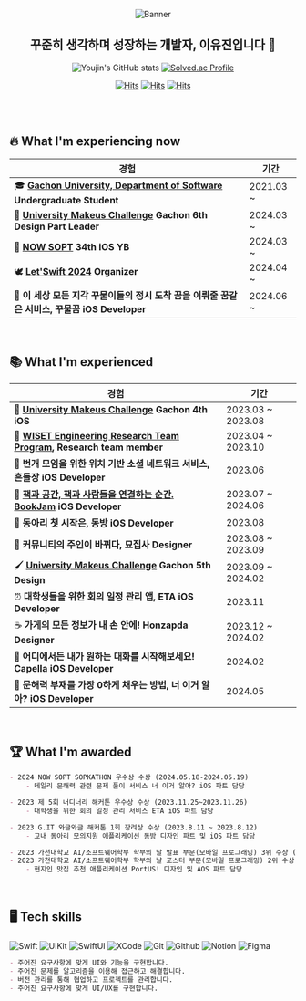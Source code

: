 <div align="center">

![Banner](https://github.com/GachonRookie/iOS/assets/80394340/096b63dd-fd4e-4dcd-9811-aa3c363d5cc1)
## 꾸준히 생각하며 성장하는 개발자, 이유진입니다 🤔

![Youjin's GitHub stats](https://github-readme-stats.vercel.app/api?username=youz2me&show_icons=true&theme=swift&hide_border=true&bg_color=FF6666,FFFFFF)
[![Solved.ac Profile](http://mazassumnida.wtf/api/v2/generate_badge?boj=woodeanism)](https://solved.ac/woodeanism/)

[![Hits](https://hits.seeyoufarm.com/api/count/incr/badge.svg?url=https%3A%2F%2Fgithub.com%2Fyouz2me%2Fhit-counter&count_bg=%23FFEAEA&title_bg=%23FF6666&icon=swift.svg&icon_color=%23FFFFFF&title=Total+Hits+++&edge_flat=false)](https://hits.seeyoufarm.com)
[![Hits](https://img.shields.io/badge/_Youjin's_Notion_-000000.svg?&style=flat&logo=Notion&logoColor=white)](https://youz2me.notion.site/Lee-Youjin-1bd2f3fa82054cc29ab3613f154359df?pvs=4)
[![Hits](https://img.shields.io/badge/_Youjin's_Velog_-20C997.svg?&style=flat&logo=Velog&logoColor=white)](https://velog.io/@youz2me)

</div>

<br><br>

## 🔥 What I'm experiencing now
|경험|기간|
|---|---|
| 🎓 **[Gachon University, Department of Software](https://sw.gachon.ac.kr/cms/) Undergraduate Student** | 2021.03 ~ |
| 🎨 **[University Makeus Challenge](https://www.makeus.in/umc) Gachon 6th Design Part Leader** | 2024.03 ~ |
| 🍎 **[NOW SOPT](https://www.sopt.org) 34th iOS YB** | 2024.03 ~ |
| 🕊️ **[Let'Swift 2024](https://letswift.kr/) Organizer** | 2024.04 ~ |
| 💭 **이 세상 모든 지각 꾸물이들의 정시 도착 꿈을 이뤄줄 꿈같은 서비스, 꾸물꿈 iOS Developer** | 2024.06 ~ |

<br>

## 📚 What I'm experienced
|경험|기간|
|---|---|
| 🍏 **[University Makeus Challenge](https://www.makeus.in/umc) Gachon 4th iOS** | 2023.03 ~ 2023.08 |
| 🔬 **[WISET Engineering Research Team Program](https://www.wiset.or.kr/kor/sub03_01_01.do), Research team member** | 2023.04 ~ 2023.10 |
| 💌 **번개 모임을 위한 위치 기반 소셜 네트워크 서비스, 흔들장 iOS Developer** | 2023.06 |
| 📓 **[책과 공간, 책과 사람들을 연결하는 순간. BookJam](https://disquiet.io/product/북잼) iOS Developer** | 2023.07 ~ 2024.06 |
| 🚪 **동아리 첫 시작은, 동방 iOS Developer** | 2023.08 |
| 🐰 **커뮤니티의 주인이 바뀌다, 묘집사 Designer** | 2023.08 ~ 2023.09 |
| 🖌️ **[University Makeus Challenge](https://www.makeus.in/umc) Gachon 5th Design** | 2023.09 ~ 2024.02 |
| ⏰ **대학생들을 위한 회의 일정 관리 앱, ETA iOS Developer** | 2023.11 |
| ☕️ **가게의 모든 정보가 내 손 안에! Honzapda Designer** | 2023.12 ~ 2024.02 |
| 💬 **어디에서든 내가 원하는 대화를 시작해보세요! Capella iOS Developer** | 2024.02 |
| 🫵 **문해력 부재를 가장 0하게 채우는 방법, 너 이거 알아? iOS Developer** | 2024.05 |

<br>

## 🏆 What I'm awarded
```markdown
- 2024 NOW SOPT SOPKATHON 우수상 수상 (2024.05.18-2024.05.19)
    - 데일리 문해력 관련 문제 풀이 서비스 너 이거 알아? iOS 파트 담당

- 2023 제 5회 너디너리 해커톤 우수상 수상 (2023.11.25~2023.11.26)
    - 대학생을 위한 회의 일정 관리 서비스 ETA iOS 파트 담당

- 2023 G.IT 와글와글 해커톤 1회 장려상 수상 (2023.8.11 ~ 2023.8.12)
    - 교내 동아리 모의지원 애플리케이션 동방 디자인 파트 및 iOS 파트 담당

- 2023 가천대학교 AI/소프트웨어학부 학부의 날 발표 부문(모바일 프로그래밍) 3위 수상 (2023.6.21)
- 2023 가천대학교 AI/소프트웨어학부 학부의 날 포스터 부문(모바일 프로그래밍) 2위 수상 (2023.6.21)
    - 현지인 맛집 추천 애플리케이션 PortUS! 디자인 및 AOS 파트 담당
```

<br>

## 🖥️ Tech skills
### 
<p align="left">
<img alt="Swift" src="https://img.shields.io/badge/Swift-ffffff.svg?&style=for-the-badge&logo=Swift&logoColor=F05138"/>
<img alt="UIKit" src="https://img.shields.io/badge/UIKit-ffffff.svg?&style=for-the-badge&logo=UIkit&logoColor=F05138"/>
<img alt="SwiftUI" src="https://img.shields.io/badge/SwiftUI-ffffff.svg?&style=for-the-badge&logo=Swift&logoColor=F05138"/>
<img alt="XCode" src="https://img.shields.io/badge/XCode-ffffff.svg?&style=for-the-badge&logo=Xcode&logoColor=F05138"/>
<img alt="Git" src="https://img.shields.io/badge/Git-ffffff.svg?&style=for-the-badge&logo=Git&logoColor=F05138"/>
<img alt="Github" src="https://img.shields.io/badge/Github-ffffff.svg?&style=for-the-badge&logo=Github&logoColor=F05138"/>
<img alt="Notion" src="https://img.shields.io/badge/Notion-ffffff.svg?&style=for-the-badge&logo=Notion&logoColor=F05138"/>
<img alt="Figma" src="https://img.shields.io/badge/Figma-ffffff.svg?&style=for-the-badge&logo=Figma&logoColor=F05138"/>
</p>

```markdown
- 주어진 요구사항에 맞게 UI와 기능을 구현합니다.
- 주어진 문제를 알고리즘을 이용해 접근하고 해결합니다.
- 버전 관리를 통해 협업하고 프로젝트를 관리합니다.
- 주어진 요구사항에 맞게 UI/UX를 구현합니다.
```
